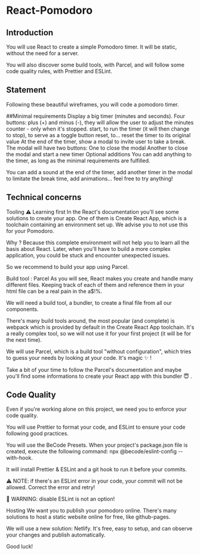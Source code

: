 # React-Pomodoro

## Introduction

You will use React to create a simple Pomodoro timer.
It will be static, without the need for a server.

You will also discover some build tools, with Parcel, and will follow some code quality rules, with Prettier and ESLint.

## Statement
Following these beautiful wireframes, you will code a pomodoro timer.

##Minimal requirements
Display a big timer (minutes and seconds).
Four buttons:
plus (+) and minus (-), they will allow the user to adjust the minutes counter - only when it's stopped.
start, to run the timer (it will then change to stop), to serve as a toggle button
reset, to… reset the timer to its original value
At the end of the timer, show a modal to invite user to take a break. The modal will have two buttons:
One to close the modal
Another to close the modal and start a new timer
Optional additions
You can add anything to the timer, as long as the minimal requirements are fulfilled.

You can add a sound at the end of the timer, add another timer in the modal to limitate the break time, add animations… feel free to try anything!

## Technical concerns
Tooling
⚠️ Learning first
In the React's documentation you'll see some solutions to create your app. One of them is Create React App, which is a toolchain containing an environment set up. We advise you to not use this for your Pomodoro.

Why ? Because this complete environment will not help you to learn all the basis about React. Later, when you'll have to build a more complex application, you could be stuck and encounter unexpected issues.

So we recommend to build your app using Parcel.

Build tool : Parcel
As you will see, React makes you create and handle many different files.
Keeping track of each of them and reference them in your html file can be a real pain in the a$!%.

We will need a build tool, a bundler, to create a final file from all our components.

There's many build tools around, the most popular (and complete) is webpack which is provided by default in the Create React App toolchain.
It's a really complex tool, so we will not use it for your first project (it will be for the next time).

We will use Parcel, which is a build tool "without configuration", which tries to guess your needs by looking at your code. It's magic ✨ !

Take a bit of your time to follow the Parcel's documentation and maybe you'll find some informations to create your React app with this bundler 😇 .

## Code Quality
Even if you're working alone on this project, we need you to enforce your code quality.

You will use Prettier to format your code, and ESLint to ensure your code following good practices.

You will use the BeCode Presets. When your project's package.json file is created, execute the following command: npx @becode/eslint-config --with-hook.

It will install Prettier & ESLint and a git hook to run it before your commits.

⚠️ NOTE: if there's an ESLint error in your code, your commit will not be allowed. Correct the error and retry!

🧨 WARNING: disable ESLint is not an option!

Hosting
We want you to publish your pomodoro online. There's many solutions to host a static website online for free, like github-pages.

We will use a new solution: Netlify.
It's free, easy to setup, and can observe your changes and publish automatically.

Good luck!
